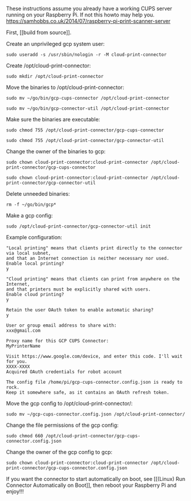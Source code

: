 These instructions assume you already have a working CUPS server running on your Raspberry Pi.
If not this howto may help you. https://samhobbs.co.uk/2014/07/raspberry-pi-print-scanner-server

First, [[build from source]].

Create an unprivileged gcp system user:
```
sudo useradd -s /usr/sbin/nologin -r -M cloud-print-connector
```
Create /opt/cloud-print-connector:
```
sudo mkdir /opt/cloud-print-connector
```
Move the binaries to /opt/cloud-print-connector:
```
sudo mv ~/go/bin/gcp-cups-connector /opt/cloud-print-connector
```
```
sudo mv ~/go/bin/gcp-connector-util /opt/cloud-print-connector
```
Make sure the binaries are executable:
```
sudo chmod 755 /opt/cloud-print-connector/gcp-cups-connector
```
```
sudo chmod 755 /opt/cloud-print-connector/gcp-connector-util
```
Change the owner of the binaries to gcp:
```
sudo chown cloud-print-connector:cloud-print-connector /opt/cloud-print-connector/gcp-cups-connector
```
```
sudo chown cloud-print-connector:cloud-print-connector /opt/cloud-print-connector/gcp-connector-util
```
Delete unneeded binaries:
```
rm -f ~/go/bin/gcp*
```
Make a gcp config:
```
sudo /opt/cloud-print-connector/gcp-connector-util init
```
Example configuration:
```
"Local printing" means that clients print directly to the connector via local subnet,
and that an Internet connection is neither necessary nor used.
Enable local printing?
y

"Cloud printing" means that clients can print from anywhere on the Internet,
and that printers must be explicitly shared with users.
Enable cloud printing?
y

Retain the user OAuth token to enable automatic sharing?
y

User or group email address to share with:
xxx@gmail.com

Proxy name for this GCP CUPS Connector:
MyPrinterName

Visit https://www.google.com/device, and enter this code. I'll wait for you.
XXXX-XXXX
Acquired OAuth credentials for robot account

The config file /home/pi/gcp-cups-connector.config.json is ready to rock.
Keep it somewhere safe, as it contains an OAuth refresh token.
```
Move the gcp config to /opt/cloud-print-connector/:
```
sudo mv ~/gcp-cups-connector.config.json /opt/cloud-print-connector/
```
Change the file permissions of the gcp config:
```
sudo chmod 660 /opt/cloud-print-connector/gcp-cups-connector.config.json
```
Change the owner of the gcp config to gcp:
```
sudo chown cloud-print-connector:cloud-print-connector /opt/cloud-print-connector/gcp-cups-connector.config.json
```

If you want the connector to start automatically on boot, see [[(Linux) Run Connector Automatically on Boot]], then
reboot your Raspberry Pi and enjoy!!!
